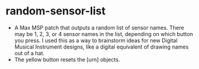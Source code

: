 # random-sensor-list
* A Max MSP patch that outputs a random list of sensor names. There may be 1, 2, 3, or 4 sensor names in the list, depending on which button you press. I used this as a way to brainstorm ideas for new Digital Musical Instrument designs, like a digital equivalent of drawing names out of a hat. 
* The yellow button resets the [urn] objects.
